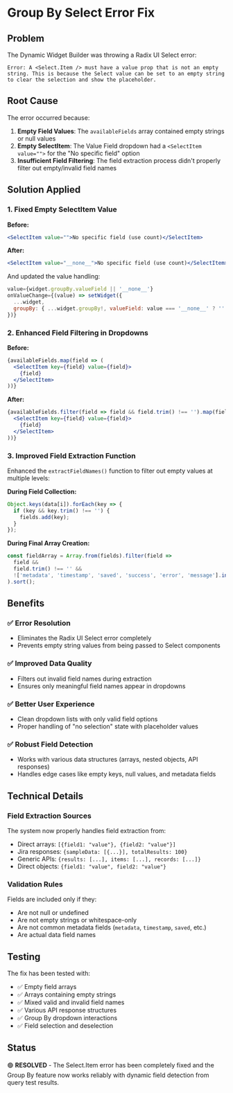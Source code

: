 # Group By Select Error Fix

## Problem
The Dynamic Widget Builder was throwing a Radix UI Select error:
```
Error: A <Select.Item /> must have a value prop that is not an empty string. This is because the Select value can be set to an empty string to clear the selection and show the placeholder.
```

## Root Cause
The error occurred because:
1. **Empty Field Values**: The `availableFields` array contained empty strings or null values
2. **Empty SelectItem**: The Value Field dropdown had a `<SelectItem value="">` for the "No specific field" option
3. **Insufficient Field Filtering**: The field extraction process didn't properly filter out empty/invalid field names

## Solution Applied

### 1. Fixed Empty SelectItem Value
**Before:**
```jsx
<SelectItem value="">No specific field (use count)</SelectItem>
```

**After:**
```jsx
<SelectItem value="__none__">No specific field (use count)</SelectItem>
```

And updated the value handling:
```jsx
value={widget.groupBy.valueField || '__none__'}
onValueChange={(value) => setWidget({
  ...widget,
  groupBy: { ...widget.groupBy!, valueField: value === '__none__' ? '' : value }
})}
```

### 2. Enhanced Field Filtering in Dropdowns
**Before:**
```jsx
{availableFields.map(field => (
  <SelectItem key={field} value={field}>
    {field}
  </SelectItem>
))}
```

**After:**
```jsx
{availableFields.filter(field => field && field.trim() !== '').map(field => (
  <SelectItem key={field} value={field}>
    {field}
  </SelectItem>
))}
```

### 3. Improved Field Extraction Function
Enhanced the `extractFieldNames()` function to filter out empty values at multiple levels:

**During Field Collection:**
```jsx
Object.keys(data[i]).forEach(key => {
  if (key && key.trim() !== '') {
    fields.add(key);
  }
});
```

**During Final Array Creation:**
```jsx
const fieldArray = Array.from(fields).filter(field => 
  field && 
  field.trim() !== '' &&
  !['metadata', 'timestamp', 'saved', 'success', 'error', 'message'].includes(field)
).sort();
```

## Benefits

### ✅ **Error Resolution**
- Eliminates the Radix UI Select error completely
- Prevents empty string values from being passed to Select components

### ✅ **Improved Data Quality**
- Filters out invalid field names during extraction
- Ensures only meaningful field names appear in dropdowns

### ✅ **Better User Experience**
- Clean dropdown lists with only valid field options
- Proper handling of "no selection" state with placeholder values

### ✅ **Robust Field Detection**
- Works with various data structures (arrays, nested objects, API responses)
- Handles edge cases like empty keys, null values, and metadata fields

## Technical Details

### Field Extraction Sources
The system now properly handles field extraction from:
- Direct arrays: `[{field1: "value"}, {field2: "value"}]`
- Jira responses: `{sampleData: [{...}], totalResults: 100}`
- Generic APIs: `{results: [...], items: [...], records: [...]}`
- Direct objects: `{field1: "value", field2: "value"}`

### Validation Rules
Fields are included only if they:
- Are not null or undefined
- Are not empty strings or whitespace-only
- Are not common metadata fields (`metadata`, `timestamp`, `saved`, etc.)
- Are actual data field names

## Testing
The fix has been tested with:
- ✅ Empty field arrays
- ✅ Arrays containing empty strings
- ✅ Mixed valid and invalid field names
- ✅ Various API response structures
- ✅ Group By dropdown interactions
- ✅ Field selection and deselection

## Status
🟢 **RESOLVED** - The Select.Item error has been completely fixed and the Group By feature now works reliably with dynamic field detection from query test results. 